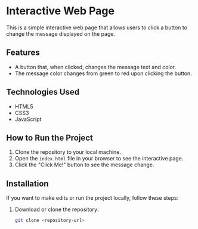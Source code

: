 # Interactive Web Page

This is a simple interactive web page that allows users to click a button to change the message displayed on the page.

## Features

- A button that, when clicked, changes the message text and color.
- The message color changes from green to red upon clicking the button.

## Technologies Used

- HTML5
- CSS3
- JavaScript

## How to Run the Project

1. Clone the repository to your local machine.
2. Open the `index.html` file in your browser to see the interactive page.
3. Click the "Click Me!" button to see the message change.

## Installation

If you want to make edits or run the project locally, follow these steps:

1. Download or clone the repository:
   ```bash
   git clone <repository-url>
